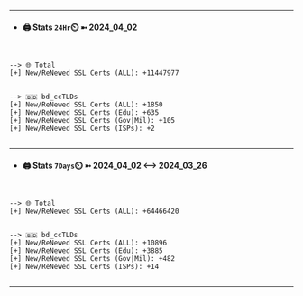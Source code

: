 

---
- #### 🖨️ **Stats** `24Hr`⏲️ ➼ 2024_04_02
```console


--> 🌐 Total
[+] New/ReNewed SSL Certs (ALL): +11447977


--> 🇧🇩 bd_ccTLDs
[+] New/ReNewed SSL Certs (ALL): +1850
[+] New/ReNewed SSL Certs (Edu): +635
[+] New/ReNewed SSL Certs (Gov|Mil): +105
[+] New/ReNewed SSL Certs (ISPs): +2


```

---
- #### 🖨️ **Stats** `7Days`⏲️ ➼ 2024_04_02 <--> 2024_03_26
```console


--> 🌐 Total
[+] New/ReNewed SSL Certs (ALL): +64466420


--> 🇧🇩 bd_ccTLDs
[+] New/ReNewed SSL Certs (ALL): +10896
[+] New/ReNewed SSL Certs (Edu): +3885
[+] New/ReNewed SSL Certs (Gov|Mil): +482
[+] New/ReNewed SSL Certs (ISPs): +14


```

---

